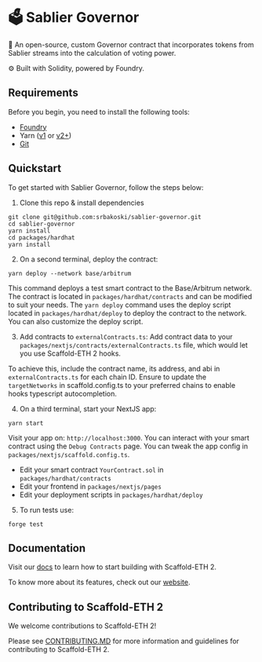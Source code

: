 # 🗳️ Sablier Governor

🧪 An open-source, custom Governor contract that incorporates tokens from Sablier streams into the calculation of voting power.

⚙️ Built with Solidity, powered by Foundry.

## Requirements

Before you begin, you need to install the following tools:

- [Foundry](https://book.getfoundry.sh/getting-started/installation)
- Yarn ([v1](https://classic.yarnpkg.com/en/docs/install/) or [v2+](https://yarnpkg.com/getting-started/install))
- [Git](https://git-scm.com/downloads)

## Quickstart

To get started with Sablier Governor, follow the steps below:

1. Clone this repo & install dependencies

```
git clone git@github.com:srbakoski/sablier-governor.git
cd sablier-governor
yarn install
cd packages/hardhat
yarn install
```

2. On a second terminal, deploy the contract:

```
yarn deploy --network base/arbitrum
```

This command deploys a test smart contract to the Base/Arbitrum network. The contract is located in `packages/hardhat/contracts` and can be modified to suit your needs. The `yarn deploy` command uses the deploy script located in `packages/hardhat/deploy` to deploy the contract to the network. You can also customize the deploy script.

3. Add contracts to `externalContracts.ts`:
   Add contract data to your `packages/nextjs/contracts/externalContracts.ts` file, which would let you use Scaffold-ETH 2 hooks.

To achieve this, include the contract name, its address, and abi in `externalContracts.ts` for each chain ID. Ensure to update the `targetNetworks` in scaffold.config.ts to your preferred chains to enable hooks typescript autocompletion.

4. On a third terminal, start your NextJS app:

```
yarn start
```

Visit your app on: `http://localhost:3000`. You can interact with your smart contract using the `Debug Contracts` page. You can tweak the app config in `packages/nextjs/scaffold.config.ts`.

- Edit your smart contract `YourContract.sol` in `packages/hardhat/contracts`
- Edit your frontend in `packages/nextjs/pages`
- Edit your deployment scripts in `packages/hardhat/deploy`

5. To run tests use:

```
forge test
```

## Documentation

Visit our [docs](https://docs.scaffoldeth.io) to learn how to start building with Scaffold-ETH 2.

To know more about its features, check out our [website](https://scaffoldeth.io).

## Contributing to Scaffold-ETH 2

We welcome contributions to Scaffold-ETH 2!

Please see [CONTRIBUTING.MD](https://github.com/scaffold-eth/scaffold-eth-2/blob/main/CONTRIBUTING.md) for more information and guidelines for contributing to Scaffold-ETH 2.
